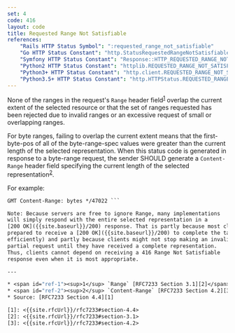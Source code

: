 ```yaml
---
set: 4
code: 416
layout: code
title: Requested Range Not Satisfiable
references:
    "Rails HTTP Status Symbol": ":requested_range_not_satisfiable"
    "Go HTTP Status Constant": "http.StatusRequestedRangeNotSatisfiable"
    "Symfony HTTP Status Constant": "Response::HTTP_REQUESTED_RANGE_NOT_SATISFIABLE"
    "Python2 HTTP Status Constant": "httplib.REQUESTED_RANGE_NOT_SATISFIABLE"
    "Python3+ HTTP Status Constant": "http.client.REQUESTED_RANGE_NOT_SATISFIABLE"
    "Python3.5+ HTTP Status Constant": "http.HTTPStatus.REQUESTED_RANGE_NOT_SATISFIABLE"
---
```


None of the ranges in the request's `Range` header
field<sup>[1](#ref-1)</sup> overlap the current extent of the selected
resource or that the set of ranges requested has been rejected due to
invalid ranges or an excessive request of small or overlapping ranges.

For byte ranges, failing to overlap the current extent means that the
first-byte-pos of all of the byte-range-spec values were greater than
the current length of the selected representation. When this status code
is generated in response to a byte-range request, the sender SHOULD
generate a `Content-Range` header field specifying the current length of
the selected representation<sup>[2](#ref-2)</sup>.

For example:

``` HTTP/1.1 416 Range Not Satisfiable Date: Fri, 20 Jan 2012 15:41:54
GMT Content-Range: bytes */47022 ```

Note: Because servers are free to ignore Range, many implementations
will simply respond with the entire selected representation in a
[200 OK]({{site.baseurl}}/200) response. That is partly because most clients are
prepared to receive a [200 OK]({{site.baseurl}}/200) to complete the task (albeit less
efficiently) and partly because clients might not stop making an invalid
partial request until they have received a complete representation.
Thus, clients cannot depend on receiving a 416 Range Not Satisfiable
response even when it is most appropriate.

---

* <span id="ref-1"><sup>1</sup> `Range` [RFC7233 Section 3.1][2]</span>
* <span id="ref-2"><sup>2</sup> `Content-Range` [RFC7233 Section 4.2][3]</span>
* Source: [RFC7233 Section 4.4][1]

[1]: <{{site.rfcUrl}}/rfc7233#section-4.4>
[2]: <{{site.rfcUrl}}/rfc7233#section-3.1>
[3]: <{{site.rfcUrl}}/rfc7233#section-4.2>
